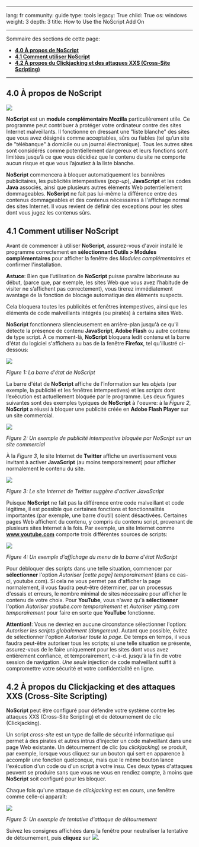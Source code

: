 

---

lang: fr
community: guide
type: tools
legacy: True
child: True
os: windows
weight: 3
depth: 3
title: How to Use the NoScript Add On

---

Sommaire des sections de cette page:

- [**4.0 À propos de NoScript**](#4.0)
- [**4.1 Comment utiliser NoScript**](#4.1)
- [**4.2 À propos du Clickjacking et des attaques XXS (Cross-Site Scripting)**](#4.2)

-------

<a name="4.0"></a>
## 4.0 À propos de NoScript ##

![](/sites/securitybkp.ngoinabox.org/files/u9/noscript.png)

**NoScript** est un **module complémentaire Mozilla** particulièrement utile. Ce programme peut contribuer à protéger votre ordinateur contre des sites Internet malveillants. Il fonctionne en dressant une "liste blanche" des sites que vous avez désignés comme acceptables, sûrs ou fiables (tel qu’un site de "télébanque" à domicile ou un journal électronique). Tous les autres sites sont considérés comme potentiellement dangereux et leurs fonctions sont limitées jusqu’à ce que vous décidiez que le contenu du site ne comporte aucun risque et que vous l’ajoutiez à la liste blanche. 

**NoScript** commencera à bloquer automatiquement les bannières publicitaires, les publicités intempestives (*pop-up*), **JavaScript** et les codes **Java** associés, ainsi que plusieurs autres éléments Web potentiellement dommageables. **NoScript** ne fait pas lui-même la différence entre des contenus dommageables et des contenus nécessaires à l'affichage normal des sites Internet. Il vous revient de définir des exceptions pour les sites dont vous jugez les contenus sûrs.

<a name="4.1"></a>
## 4.1 Comment utiliser NoScript ##

Avant de commencer à utiliser **NoScript**, assurez-vous d'avoir installé le programme correctement en **sélectionnant Outils > Modules complémentaires** pour afficher la fenêtre des *Modules complémentaires* et confirmer l'installation.

**Astuce**: Bien que l’utilisation de **NoScript** puisse paraître laborieuse au début, (parce que, par exemple, les sites Web que vous avez l’habitude de visiter ne s’affichent pas correctement), vous tirerez immédiatement avantage de la fonction de blocage automatique des éléments suspects. 

Cela bloquera toutes les publicités et fenêtres intempestives, ainsi que les éléments de code malveillants intégrés (ou piratés) à certains sites Web. 

**NoScript** fonctionnera silencieusement en arrière-plan jusqu'à ce qu'il détecte la présence de contenu **JavaScript**, **Adobe Flash** ou autre contenu de type script. À ce moment-là, **NoScript** bloquera ledit contenu et la barre d'état du logiciel s'affichera au bas de la fenêtre **Firefox**, tel qu'illustré ci-dessous: 

![](/sbox/screen/firefox-fr/37.png)

*Figure 1: La barre d'état de NoScript*

La barre d'état de **NoScript** affiche de l’information sur les *objets* (par exemple, la publicité et les fenêtres intempestives) et les *scripts* dont l’exécution est actuellement bloquée par le programme. Les deux figures suivantes sont des exemples typiques de **NoScript** à l'oeuvre: à la *Figure 2*, **NoScript** a réussi à bloquer une publicité créée en **Adobe Flash Player** sur un site commercial.

![](/sbox/screen/firefox-fr/38.png)

*Figure 2: Un exemple de publicité intempestive bloquée par NoScript sur un site commercial*

À la *Figure 3*, le site Internet de **Twitter** affiche un avertissement vous invitant à activer **JavaScript** (au moins temporairement) pour afficher normalement le contenu du site.

![](/sbox/screen/firefox-fr/39.png)

*Figure 3: Le site Internet de Twitter suggère d'activer JavaScript*

Puisque **NoScript** ne fait pas la différence entre code malveillant et code légitime, il est possible que certaines fonctions et fonctionnalités importantes (par exemple, une barre d’outil) soient désactivées. Certaines pages Web affichent du contenu, y compris du contenu script, provenant de plusieurs sites Internet à la fois. Par exemple, un site Internet comme **www.youtube.com** comporte trois différentes sources de scripts: 

![](/sbox/screen/firefox-fr/40.png)

*Figure 4: Un exemple d'affichage du menu de la barre d'état NoScript*

Pour débloquer des scripts dans une telle situation, commencer par **sélectionner** l'option *Autoriser [cette page] temporairement* (dans ce cas-ci, youtube.com). Si cela ne vous permet pas d'afficher la page normalement, il vous faudra peut-être déterminer, par un processus d'essais et erreurs, le nombre minimal de sites nécessaire pour afficher le contenu de votre choix. Pour **YouTube**, vous n'avez qu'à **sélectionner** l'option *Autoriser youtube.com temporairement* et *Autoriser ytimg.com temporairement* pour faire en sorte que **YouTube** fonctionne.

**Attention!**: Vous ne devriez en aucune circonstance sélectionner l'option: *Autoriser les scripts globalement (dangereux)*. Autant que possible, évitez de sélectionner l'option *Autoriser toute la page*. De temps en temps, il vous faudra peut-être autoriser tous les scripts; si une telle situation se présente, assurez-vous de le faire uniquement pour les sites dont vous avez entièrement confiance, et temporairement, c-à-d. jusqu'à la fin de votre session de navigation. *Une seule* injection de code malveillant suffit à compromettre votre sécurité et votre confidentialité en ligne.

<a name="4.2"></a>
## 4.2 À propos du Clickjacking et des attaques XXS (Cross-Site Scripting) ##

**NoScript** peut être configuré pour défendre votre système contre les attaques XXS (Cross-Site Scripting) et de détournement de clic (Clickjacking). 

Un script *cross-site* est un type de faille de sécurité informatique qui permet à des pirates et autres intrus d’injecter un code malveillant dans une page Web existante. Un détournement de clic (ou *clickjacking*) se produit, par exemple, lorsque vous cliquez sur un bouton qui sert en apparence à accomplir une fonction quelconque, mais que le même bouton lance l'exécution d'un code ou d'un script à votre insu. Ces deux types d'attaques peuvent se produire sans que vous ne vous en rendiez compte, à moins que **NoScript** soit configuré pour les bloquer.

Chaque fois qu'une attaque de *clickjacking* est en cours, une fenêtre comme celle-ci apparaît:

![](/sbox/screen/firefox-en/41.png)

*Figure 5: Un exemple de tentative d'attaque de détournement* 

Suivez les consignes affichées dans la fenêtre pour neutraliser la tentative de détournement, puis **cliquez** sur ![](/sbox/screen/firefox-fr/15.png).


